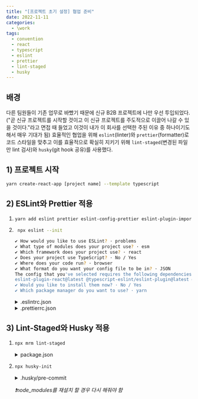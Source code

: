 ```yaml
---
title: "[프로젝트 초기 설정] 협업 준비"
date: 2022-11-11
categories:
  - \work
tags:
  - convention
  - react
  - typescript
  - eslint
  - prettier
  - lint-staged
  - husky
---
```


## 배경

다른 팀원들이 기존 업무로 바빴기 때문에 신규 B2B 프로젝트에 나만 우선 투입되었다. ("곧 신규 프로젝트를 시작할 것이고 이 신규 프로젝트를 주도적으로 이끌어 나갈 수 있을 것이다."라고 면접 때 들었고 이것이 내가 이 회사를 선택한 주된 이유 중 하나이기도 해서 매우 기대가 됨) 효율적인 협업을 위해 `eslint`(linter)와 `prettier`(formatter)로 코드 스타일을 맞추고 이를 효율적으로 확실히 지키기 위해 `lint-staged`(변경된 파일만 lint 검사)와 `husky`(git hook 공유)를 사용했다.

## 1) 프로젝트 시작

```bash
yarn create-react-app [project name] --template typescript
```

## 2) ESLint와 Prettier 적용

1. ```bash
   yarn add eslint prettier eslint-config-prettier eslint-plugin-import @typescript-eslint/parser eslint-import-resolver-typescript -D
   ```

2. ```bash
    npx eslint --init
   ```

   ```bash
   ✔ How would you like to use ESLint? · problems
   ✔ What type of modules does your project use? · esm
   ✔ Which framework does your project use? · react
   ✔ Does your project use TypeScript? · No / Yes
   ✔ Where does your code run? · browser
   ✔ What format do you want your config file to be in? · JSON
   The config that you've selected requires the following dependencies:
   eslint-plugin-react@latest @typescript-eslint/eslint-plugin@latest @typescript-eslint/parser@latest
   ✔ Would you like to install them now? · No / Yes
   ✔ Which package manager do you want to use? · yarn
   ```

     <details>
     <summary>.eslintrc.json</summary>
     <div markdown="1">

   ```json
   {
     "env": {
       "browser": true,
       "es2021": true
     },
     "extends": [
       "eslint:recommended",
       "plugin:react/recommended",
       "plugin:@typescript-eslint/recommended",
       "plugin:import/typescript",
       "plugin:import/recommended",
       "prettier"
     ],
     "overrides": [],
     "parser": "@typescript-eslint/parser",
     "parserOptions": {
       "ecmaVersion": "latest",
       "sourceType": "module"
     },
     "plugins": ["react", "react-hooks", "@typescript-eslint"],
     "settings": {
       "import/resolver": {
         "node": {},
         "typescript": {
           "directory": "./src"
         }
       },
       "import/parsers": { "@typescript-eslint/parser": [".ts", ".tsx"] }
     },
     "rules": {
       "react/react-in-jsx-scope": 0,
       "import/order": [
         "error",
         {
           "groups": [
             "builtin",
             "external",
             "internal",
             ["parent", "sibling", "index"],
             "type",
             "unknown"
           ],
           "pathGroups": [
             {
               "pattern": "./*.scss",
               "group": "type",
               "position": "after"
             }
           ],
           "alphabetize": {
             "order": "asc",
             "caseInsensitive": true
           },
           "newlines-between": "always"
         }
       ],
       "react-hooks/rules-of-hooks": 2,
       "react-hooks/exhaustive-deps": 2,
       "import/export": 0,
       "import/no-unresolved": 0,
       "eslint-disable-next-line": 0,
       "import/no-named-as-default-member": 0
     }
   }
   ```

     </div>
     </details>

     <details>
     <summary>.prettierrc.json</summary>
     <div markdown="1">

   ```json
   {
     "arrowParens": "always",
     "bracketSpacing": true,
     "htmlWhitespaceSensitivity": "css",
     "insertPragma": false,
     "jsxBracketSameLine": false,
     "jsxSingleQuote": false,
     "printWidth": 80,
     "proseWrap": "preserve",
     "quoteProps": "as-needed",
     "requirePragma": false,
     "semi": true,
     "singleQuote": false,
     "tabWidth": 2,
     "trailingComma": "all",
     "useTabs": false,
     "vueIndentScriptAndStyle": false
   }
   ```

     </div>
     </details>

## 3) Lint-Staged와 Husky 적용

1. ```bash
   npx mrm lint-staged
   ```

    <details>
    <summary>package.json</summary>
    <div markdown="1">

   ```json
   {
     ...,
     "lint-staged": {
       "*.{js,jsx,ts,tsx}": [
         "prettier --write",
         "eslint --fix"
       ]
     }
   }
   ```

    </div>
    </details>

2. ```bash
   npx husky-init
   ```

    <details>
    <summary>.husky/pre-commit</summary>
    <div markdown="1">

   ```bash
   #!/usr/bin/env sh
   . "$(dirname -- "$0")/_/husky.sh"

   yarn lint-staged
   ```

    </div>
    </details>

   _❗️node_modules를 재설치 할 경우 다시 해줘야 함_
